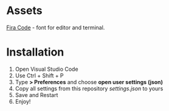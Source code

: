 # Assets

[Fira Code](https://github.com/tonsky/FiraCode) - font for editor and terminal.


# Installation

1. Open Visual Studio Code
2. Use Ctrl + Shift + P
3. Type **> Preferences** and choose **open user settings (json)**
4. Copy all settings from this repository *settings.json* to yours
5. Save and Restart
6. Enjoy! 

